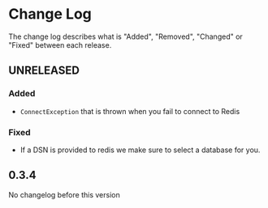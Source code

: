 # Change Log

The change log describes what is "Added", "Removed", "Changed" or "Fixed" between each release. 

## UNRELEASED

### Added

* `ConnectException` that is thrown when you fail to connect to Redis

### Fixed

* If a DSN is provided to redis we make sure to select a database for you. 

## 0.3.4

No changelog before this version
